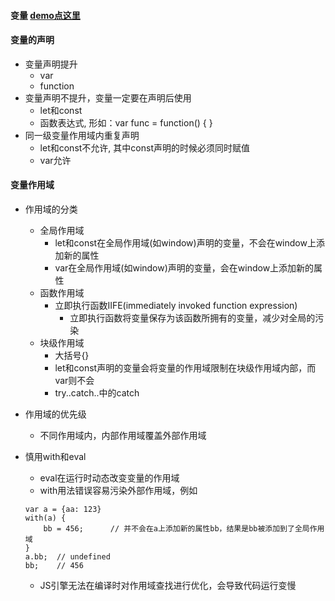 #### 变量  [demo点这里](https://github.com/baoendemao/javascript-summary/tree/master/demos/demo-variable/variable-1.js)

#### 变量的声明
* 变量声明提升
    * var
    * function
* 变量声明不提升，变量一定要在声明后使用
    * let和const
    * 函数表达式, 形如：var func = function() { }
* 同一级变量作用域内重复声明
    * let和const不允许, 其中const声明的时候必须同时赋值
    * var允许 
#### 变量作用域
* 作用域的分类
    * 全局作用域
        * let和const在全局作用域(如window)声明的变量，不会在window上添加新的属性
        * var在全局作用域(如window)声明的变量，会在window上添加新的属性
    * 函数作用域
        * 立即执行函数IIFE(immediately invoked function expression)
            * 立即执行函数将变量保存为该函数所拥有的变量，减少对全局的污染
    * 块级作用域
        * 大括号{}
        * let和const声明的变量会将变量的作用域限制在块级作用域内部，而var则不会 
        * try..catch..中的catch
* 作用域的优先级
    * 不同作用域内，内部作用域覆盖外部作用域
* 慎用with和eval
    * eval在运行时动态改变变量的作用域
    * with用法错误容易污染外部作用域，例如

    ```
    var a = {aa: 123}
    with(a) {
        bb = 456;      // 并不会在a上添加新的属性bb，结果是bb被添加到了全局作用域
    }
    a.bb;  // undefined
    bb;    // 456
    ```

    * JS引擎无法在编译时对作用域查找进行优化，会导致代码运行变慢